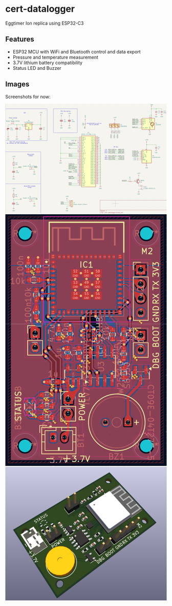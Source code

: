 # cert-datalogger

Eggtimer Ion replica using ESP32-C3

## Features

- ESP32 MCU with WiFi and Bluetooth control and data export
- Pressure and temperature measurement
- 3.7V lithium battery compatibility
- Status LED and Buzzer

## Images

Screenshots for now:

![schematic](screenshots/schematic.png)
![pcb](screenshots/pcb.png)
![3d pcb](screenshots/3d.png)
